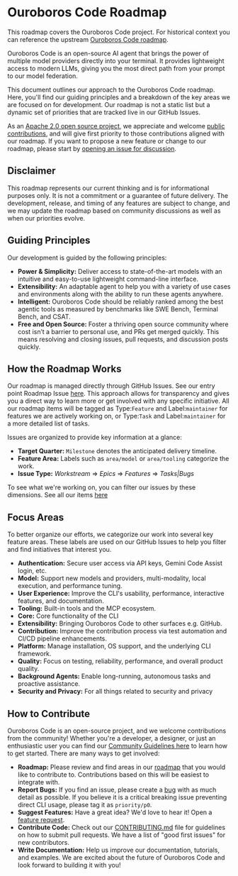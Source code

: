 # Ouroboros Code Roadmap

This roadmap covers the Ouroboros Code project. For historical context you can reference the upstream [Ouroboros Code roadmap](https://github.com/orgs/google-gemini/projects/11/).

Ouroboros Code is an open-source AI agent that brings the power of multiple model providers directly into your terminal. It provides lightweight access to modern LLMs, giving you the most direct path from your prompt to our model federation.

This document outlines our approach to the Ouroboros Code roadmap. Here, you'll find our guiding principles and a breakdown of the key areas we are
focused on for development. Our roadmap is not a static list but a dynamic set of priorities that are tracked live in our GitHub Issues.

As an [Apache 2.0 open source project](https://github.com/ouroboros-ai/ouroboros-code?tab=Apache-2.0-1-ov-file#readme), we appreciate and welcome [public contributions](https://github.com/ouroboros-ai/ouroboros-code/blob/main/CONTRIBUTING.md), and will give first priority to those contributions aligned with our roadmap. If you want to propose a new feature or change to our roadmap, please start by [opening an issue for discussion](https://github.com/ouroboros-ai/ouroboros-code/issues/new/choose).

## Disclaimer

This roadmap represents our current thinking and is for informational purposes only. It is not a commitment or a guarantee of future delivery. The development, release, and timing of any features are subject to change, and we may update the roadmap based on community discussions as well as when our priorities evolve.

## Guiding Principles

Our development is guided by the following principles:

- **Power & Simplicity:** Deliver access to state-of-the-art models with an intuitive and easy-to-use lightweight command-line interface.
- **Extensibility:** An adaptable agent to help you with a variety of use cases and environments along with the ability to run these agents anywhere.
- **Intelligent:** Ouroboros Code should be reliably ranked among the best agentic tools as measured by benchmarks like SWE Bench, Terminal Bench, and CSAT.
- **Free and Open Source:** Foster a thriving open source community where cost isn’t a barrier to personal use, and PRs get merged quickly. This means resolving and closing issues, pull requests, and discussion posts quickly.

## How the Roadmap Works

Our roadmap is managed directly through GitHub Issues. See our entry point Roadmap Issue [here](https://github.com/ouroboros-ai/ouroboros-code/issues/4191). This approach allows for transparency and gives you a direct way to learn more or get involved with any specific initiative. All our roadmap items will be tagged as Type:`Feature` and Label:`maintainer` for features we are actively working on, or Type:`Task` and Label:`maintainer` for a more detailed list of tasks.

Issues are organized to provide key information at a glance:

- **Target Quarter:** `Milestone` denotes the anticipated delivery timeline.
- **Feature Area:** Labels such as `area/model` or `area/tooling` categorize the work.
- **Issue Type:** _Workstream_ => _Epics_ => _Features_ => _Tasks|Bugs_

To see what we're working on, you can filter our issues by these dimensions. See all our items [here](https://github.com/orgs/google-gemini/projects/11/views/19)

## Focus Areas

To better organize our efforts, we categorize our work into several key feature areas. These labels are used on our GitHub Issues to help you filter and
find initiatives that interest you.

- **Authentication:** Secure user access via API keys, Gemini Code Assist login, etc.
- **Model:** Support new models and providers, multi-modality, local execution, and performance tuning.
- **User Experience:** Improve the CLI's usability, performance, interactive features, and documentation.
- **Tooling:** Built-in tools and the MCP ecosystem.
- **Core:** Core functionality of the CLI
- **Extensibility:** Bringing Ouroboros Code to other surfaces e.g. GitHub.
- **Contribution:** Improve the contribution process via test automation and CI/CD pipeline enhancements.
- **Platform:** Manage installation, OS support, and the underlying CLI framework.
- **Quality:** Focus on testing, reliability, performance, and overall product quality.
- **Background Agents:** Enable long-running, autonomous tasks and proactive assistance.
- **Security and Privacy:** For all things related to security and privacy

## How to Contribute

Ouroboros Code is an open-source project, and we welcome contributions from the community! Whether you're a developer, a designer, or just an enthusiastic user you can find our [Community Guidelines here](https://github.com/ouroboros-ai/ouroboros-code/blob/main/CONTRIBUTING.md) to learn how to get started. There are many ways to get involved:

- **Roadmap:** Please review and find areas in our [roadmap](https://github.com/ouroboros-ai/ouroboros-code/issues/4191) that you would like to contribute to. Contributions based on this will be easiest to integrate with.
- **Report Bugs:** If you find an issue, please create a [bug](https://github.com/ouroboros-ai/ouroboros-code/issues/new?template=bug_report.yml) with as much detail as possible. If you believe it is a critical breaking issue preventing direct CLI usage, please tag it as `priority/p0`.
- **Suggest Features:** Have a great idea? We'd love to hear it! Open a [feature request](https://github.com/ouroboros-ai/ouroboros-code/issues/new?template=feature_request.yml).
- **Contribute Code:** Check out our [CONTRIBUTING.md](https://github.com/ouroboros-ai/ouroboros-code/blob/main/CONTRIBUTING.md) file for guidelines on how to submit pull requests. We have a list of "good first issues" for new contributors.
- **Write Documentation:** Help us improve our documentation, tutorials, and examples.
  We are excited about the future of Ouroboros Code and look forward to building it with you!

